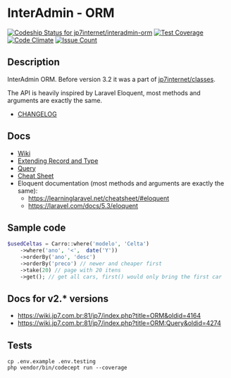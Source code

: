 # InterAdmin - ORM

[![Codeship Status for jp7internet/interadmin-orm](https://app.codeship.com/projects/499ecbb0-6e29-0134-13c6-7239a098062c/status?branch=master)](https://app.codeship.com/projects/177757)
[![Test Coverage](https://codeclimate.com/repos/57f6a615e61159361f001150/badges/0c21df38f69c1c472f33/coverage.svg)](https://codeclimate.com/repos/57f6a615e61159361f001150/coverage)
[![Code Climate](https://codeclimate.com/repos/57f6a615e61159361f001150/badges/0c21df38f69c1c472f33/gpa.svg)](https://codeclimate.com/repos/57f6a615e61159361f001150/feed)
[![Issue Count](https://codeclimate.com/repos/57f6a615e61159361f001150/badges/0c21df38f69c1c472f33/issue_count.svg)](https://codeclimate.com/repos/57f6a615e61159361f001150/feed)

## Description

InterAdmin ORM. Before version 3.2 it was a part of [jp7internet/classes](https://github.com/jp7internet/classes).

The API is heavily inspired by Laravel Eloquent, most methods and arguments are exactly the same.

* [CHANGELOG](CHANGELOG.md)

## Docs

* [Wiki](https://github.com/jp7internet/interadmin-orm/wiki)
* [Extending Record and Type](https://github.com/jp7internet/interadmin-orm/wiki/Extending-Record-and-Type)
* [Query](https://github.com/jp7internet/interadmin-orm/wiki/Query)
* [Cheat Sheet](https://github.com/jp7internet/interadmin-orm/wiki/Cheat-Sheet)
* Eloquent documentation (most methods and arguments are exactly the same):
  * https://learninglaravel.net/cheatsheet/#eloquent
  * https://laravel.com/docs/5.3/eloquent  

## Sample code

```php
$usedCeltas = Carro::where('modelo', 'Celta')
    ->where('ano', '<',  date('Y'))
    ->orderBy('ano', 'desc')
    ->orderBy('preco') // newer and cheaper first
    ->take(20) // page with 20 itens
    ->get(); // get all cars, first() would only bring the first car
```


## Docs for v2.* versions

* https://wiki.jp7.com.br:81/jp7/index.php?title=ORM&oldid=4164
* https://wiki.jp7.com.br:81/jp7/index.php?title=ORM:Query&oldid=4274


## Tests

```
cp .env.example .env.testing
php vendor/bin/codecept run --coverage
```
